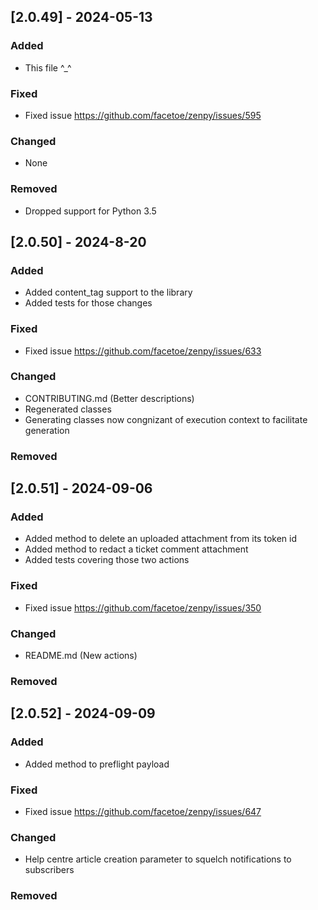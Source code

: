 ## [2.0.49] - 2024-05-13

### Added
- This file ^_^

### Fixed
- Fixed issue https://github.com/facetoe/zenpy/issues/595

### Changed
 - None

### Removed
- Dropped support for Python 3.5

## [2.0.50] - 2024-8-20

### Added
- Added content_tag support to the library
- Added tests for those changes

### Fixed
- Fixed issue https://github.com/facetoe/zenpy/issues/633

### Changed
- CONTRIBUTING.md (Better descriptions)
- Regenerated classes
- Generating classes now congnizant of execution context to facilitate generation

### Removed

## [2.0.51] - 2024-09-06

### Added
- Added method to delete an uploaded attachment from its token id
- Added method to redact a ticket comment attachment
- Added tests covering those two actions

### Fixed
- Fixed issue https://github.com/facetoe/zenpy/issues/350

### Changed
- README.md (New actions)

### Removed

## [2.0.52] - 2024-09-09

### Added
- Added method to preflight payload

### Fixed
- Fixed issue https://github.com/facetoe/zenpy/issues/647

### Changed
- Help centre article creation parameter to squelch notifications to subscribers

### Removed

